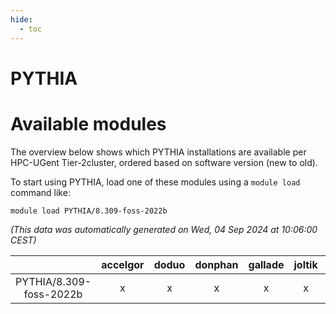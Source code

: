 ```yaml
---
hide:
  - toc
---
```


PYTHIA
======

# Available modules


The overview below shows which PYTHIA installations are available per HPC-UGent Tier-2cluster, ordered based on software version (new to old).

To start using PYTHIA, load one of these modules using a `module load` command like:

```shell
module load PYTHIA/8.309-foss-2022b
```

*(This data was automatically generated on Wed, 04 Sep 2024 at 10:06:00 CEST)*  

| |accelgor|doduo|donphan|gallade|joltik|shinx|skitty|
| :---: | :---: | :---: | :---: | :---: | :---: | :---: | :---: |
|PYTHIA/8.309-foss-2022b|x|x|x|x|x|x|x|
